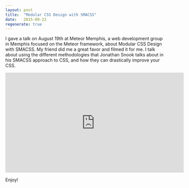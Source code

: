```yaml
---
layout: post
title:  "Modular CSS Design with SMACSS"
date:   2015-09-22
regenerate: true
---
```


I gave a talk on August 19th at Meteor Memphis, a web development group in Memphis focused on the Meteor framework, about Modular CSS Design with SMACSS. My friend did me a great favor and filmed it for me. I talk about using the different methodologies that Jonathan Snook talks about in his SMACSS approach to CSS, and how they can drastically improve your CSS.

<iframe width="560" height="315" src="https://www.youtube.com/embed/n5eQhIXf5OE" frameborder="0" allowfullscreen></iframe>

Enjoy!